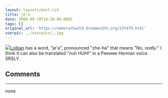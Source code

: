 ```yaml
---
layout: layouts/post.njk
title: je'a
date: 2008-09-10T14:26:00.000Z
tags: []
original_url: 'https://nemorathwald.dreamwidth.org/237479.html'
userpic: ../userpics/_.jpg
---
```

![](http://pics.livejournal.com/matt_arnold/pic/000chxr8)[Lojban](http://nemorathwald.com/aboutlojban) has a word, "je'a", pronounced "zhe-ha" that means "No, _really_." I think it can also be translated "nuh HUH!" in a Peewee Herman voice. SRSLY.

## Comments

---

none
